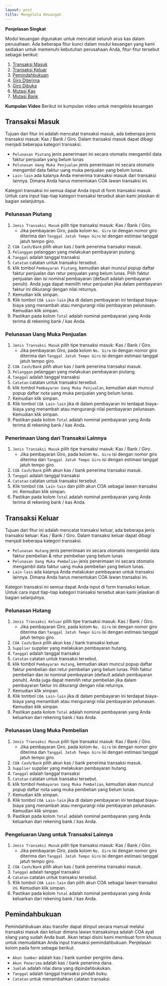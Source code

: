 ```yaml
---
layout: post
title: Mengelola Keuangan
---
```


**Penjelasan Singkat**

Modul keuangan digunakan untuk mencatat seluruh arus kas dalam perusahaan. Ada beberapa fitur kunci dalam modul keuangan yang kami sediakan untuk memenuhi kebutuhan perusahaan Anda, fitur-fitur tersebut sebagai berikut:

1. [Transaksi Masuk](#transaksi-masuk)
1. [Transaksi Keluar](#transaksi-keluar)
1. [Pemindahbukuan](#pemindahbukuan)
1. [Giro Diterima](#giro-diterima)
1. [Giro Dibuka](#giro-dibuka)
1. [Mutasi Kas](#mutasi-kas)
1. [Mutasi Bank](#mutasi-bank)

**Kumpulan Video**
Berikut ini kumpulan video untuk mengelola keuangan

## Transaksi Masuk

Tujuan dari fitur ini adalah mencatat transaksi masuk, ada beberapa jenis transaksi masuk: Kas / Bank / Giro. Dalam transaksi masuk dapat dibagi menjadi beberapa kategori transaksi.

-   `Pelunasan Piutang` jenis penerimaan ini secara otomatis mengambil data faktur penjualan yang belum lunas
-   `Pelunasan Uang Muka Penjualan` jenis penerimaan ini secara otomatis mengambil data faktur uang muka penjualan yang belum lunas.
-   `Lain-lain` ada kalanya Anda menerima transaksi masuk dari transaksi lainnya. Dimana Anda harus menentukan COA lawan transaksi ini.

Kategori transaksi ini semua dapat Anda input di form transaksi masuk. Untuk cara input tiap-tiap kategori transaksi tersebut akan kami jelaskan di bagian selanjutnya.

### Pelunasan Piutang

1.  `Jenis Transaksi Masuk` pilih tipe transaksi masuk: Kas / Bank / Giro.
    -   Jika pembayaran Giro, pada kolom `No. Giro` isi dengan nomor giro diterima dan `Tanggal Jatuh Tempo Giro` isi dengan estimasi tanggal jatuh tempo giro.
2.  `COA Cash/Bank` pilih akun kas / bank penerima transaksi masuk.
3.  `Pelanggan` pelanggan yang melakukan pembayaran piutang.
4.  `Tanggal` adalah tanggal transaksi
5.  `Catatan` catatan untuk transaksi tersebut.
6.  klik tombol `Pembayaran Piutang`, kemudian akan muncul popup daftar faktur penjualan dan retur penjualan yang belum lunas. Pilih faktur penjualan dan isi nominal pembayaran (default adalah pembayaran penuh). Anda juga dapat memilih retur penjualan jika dalam pembayaran faktur ini dikurangi dengan nilai returnya.
7.  Kemudian klik simpan.
8.  Klik tombol `COA Lain-lain` jika di dalam pembayaran ini terdapat biaya-biaya yang menambah atau mengurangi nilai pembayaran pelunasan. Kemudian klik simpan.
9.  Pastikan pada kolom `Total` adalah nominal pembayaran yang Anda terima di rekening bank / kas Anda.

### Pelunasan Uang Muka Penjualan

1.  `Jenis Transaksi Masuk` pilih tipe transaksi masuk: Kas / Bank / Giro.
    -   Jika pembayaran Giro, pada kolom `No. Giro` isi dengan nomor giro diterima dan `Tanggal Jatuh Tempo Giro` isi dengan estimasi tanggal jatuh tempo giro.
2.  `COA Cash/Bank` pilih akun kas / bank penerima transaksi masuk.
3.  `Pelanggan` pelanggan yang melakukan pembayaran piutang.
4.  `Tanggal` adalah tanggal transaksi
5.  `Catatan` catatan untuk transaksi tersebut.
6.  klik tombol `Pembayaran Uang Muka Penjualan`, kemudian akan muncul popup daftar nota uang muka penjualan yang belum lunas.
7.  Kemudian klik simpan.
8.  Klik tombol `COA Lain-lain` jika di dalam pembayaran ini terdapat biaya-biaya yang menambah atau mengurangi nilai pembayaran pelunasan. Kemudian klik simpan.
9.  Pastikan pada kolom `Total` adalah nominal pembayaran yang Anda terima di rekening bank / kas Anda.

### Penerimaan Uang dari Transaksi Lainnya

1.  `Jenis Transaksi Masuk` pilih tipe transaksi masuk: Kas / Bank / Giro.
    -   Jika pembayaran Giro, pada kolom `No. Giro` isi dengan nomor giro diterima dan `Tanggal Jatuh Tempo Giro` isi dengan estimasi tanggal jatuh tempo giro.
2.  `COA Cash/Bank` pilih akun kas / bank penerima transaksi masuk.
3.  `Tanggal` adalah tanggal transaksi
4.  `Catatan` catatan untuk transaksi tersebut.
5.  Klik tombol `COA Lain-lain` dan pilih akun COA sebagai lawan transaksi ini. Kemudian klik simpan.
6.  Pastikan pada kolom `Total` adalah nominal pembayaran yang Anda terima di rekening bank / kas Anda.

## Transaksi Keluar

Tujuan dari fitur ini adalah mencatat transaksi keluar, ada beberapa jenis transaksi keluar: Kas / Bank / Giro. Dalam transaksi keluar dapat dibagi menjadi beberapa kategori transaksi.

-   `Pelunasan Hutang` jenis penerimaan ini secara otomatis mengambil data faktur pembelian & retur pembelian yang belum lunas
-   `Pelunasan Uang Muka Pembelian` jenis penerimaan ini secara otomatis mengambil data faktur uang muka pembelian yang belum lunas.
-   `Lain-lain` ada kalanya Anda melakukan pembayaran untuk transaksi lainnya. Dimana Anda harus menentukan COA lawan transaksi ini.

Kategori transaksi ini semua dapat Anda input di form transaksi keluar. Untuk cara input tiap-tiap kategori transaksi tersebut akan kami jelaskan di bagian selanjutnya.

### Pelunasan Hutang

1.  `Jenis Transaksi Keluar` pilih tipe transaksi masuk: Kas / Bank / Giro.
    -   Jika pembayaran Giro, pada kolom `No. Giro` isi dengan nomor giro diterima dan `Tanggal Jatuh Tempo Giro` isi dengan estimasi tanggal jatuh tempo giro.
2.  `COA Cash/Bank` pilih akun kas / bank transaksi keluar.
3.  `Supplier` supplier yang melakukan pembayaran hutang.
4.  `Tanggal` adalah tanggal transaksi
5.  `Catatan` catatan untuk transaksi tersebut.
6.  klik tombol `Pembayaran Hutang`, kemudian akan muncul popup daftar faktur pembelian dan retur pembelian yang belum lunas. Pilih faktur pembelian dan isi nominal pembayaran (default adalah pembayaran penuh). Anda juga dapat memilih retur pembelian jika dalam pembayaran faktur ini dikurangi dengan nilai returnya.
7.  Kemudian klik simpan.
8.  Klik tombol `COA Lain-lain` jika di dalam pembayaran ini terdapat biaya-biaya yang menambah atau mengurangi nilai pembayaran pelunasan. Kemudian klik simpan.
9.  Pastikan pada kolom `Total` adalah nominal pembayaran yang Anda keluarkan dari rekening bank / kas Anda.

### Pelunasan Uang Muka Pembelian

1.  `Jenis Transaksi Masuk` pilih tipe transaksi masuk: Kas / Bank / Giro.
    -   Jika pembayaran Giro, pada kolom `No. Giro` isi dengan nomor giro diterima dan `Tanggal Jatuh Tempo Giro` isi dengan estimasi tanggal jatuh tempo giro.
2.  `COA Cash/Bank` pilih akun kas / bank penerima transaksi masuk.
3.  `Supplier` supplier yang melakukan pembayaran hutang.
4.  `Tanggal` adalah tanggal transaksi
5.  `Catatan` catatan untuk transaksi tersebut.
6.  klik tombol `Pembayaran Uang Muka Pembelian`, kemudian akan muncul popup daftar nota uang muka pembelian yang belum lunas.
7.  Kemudian klik simpan.
8.  Klik tombol `COA Lain-lain` jika di dalam pembayaran ini terdapat biaya-biaya yang menambah atau mengurangi nilai pembayaran pelunasan. Kemudian klik simpan.
9.  Pastikan pada kolom `Total` adalah nominal pembayaran yang Anda keluarkan dari rekening bank / kas Anda.

### Pengeluaran Uang untuk Transaksi Lainnya

1.  `Jenis Transaksi Masuk` pilih tipe transaksi masuk: Kas / Bank / Giro.
    -   Jika pembayaran Giro, pada kolom `No. Giro` isi dengan nomor giro diterima dan `Tanggal Jatuh Tempo Giro` isi dengan estimasi tanggal jatuh tempo giro.
2.  `COA Cash/Bank` pilih akun kas / bank penerima transaksi masuk.
3.  `Tanggal` adalah tanggal transaksi
4.  `Catatan` catatan untuk transaksi tersebut.
5.  Klik tombol `COA Lain-lain` dan pilih akun COA sebagai lawan transaksi ini. Kemudian klik simpan.
6.  Pastikan pada kolom `Total` adalah nominal pembayaran yang Anda keluarkan dari rekening bank / kas Anda.

## Pemindahbukuan

Pemindahbukuan atau transfer dapat diinput secara manual melalui transaksi masuk dan keluar dimana lawan transaksinya adalah COA ayat silang yang sudah Anda buat. Akan tetapi disini kami membuat form khusus untuk memudahkan Anda input transaksi pemindahbukuan. Penjelasan kolom pada form sebagai berikut:

-   `Akun Sumber` adalah kas / bank sumber pengirim dana.
-   `Akun Penerima` adalah kas / bank penerima dana.
-   `Jumlah` adalah nilai dana yang dipindahbukukan.
-   `Tanggal` adalah tanggal transaksi pindah buku.
-   `Catatan` untuk menambahkan catatan transaksi.
